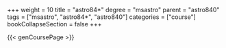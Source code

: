 +++
weight = 10
title = "astro84*"
degree = "msastro"
parent = "astro840"
tags = ["msastro", "astro84*", "astro840"]
categories = ["course"]
bookCollapseSection = false
+++

{{< genCoursePage >}}
